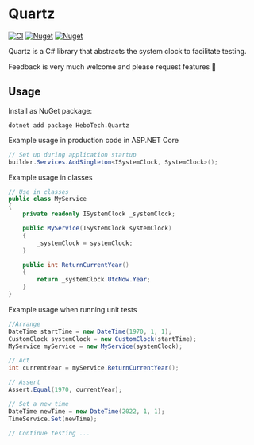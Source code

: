 # Quartz
[![CI](https://github.com/hbjorgo/Quartz/workflows/CI/badge.svg)](https://github.com/hbjorgo/Quartz)
[![Nuget](https://img.shields.io/nuget/v/hebotech.Quartz)](https://www.nuget.org/packages/HeboTech.Quartz)
[![Nuget](https://img.shields.io/nuget/dt/HeboTech.Quartz)](https://www.nuget.org/packages/HeboTech.Quartz)

Quartz is a C# library that abstracts the system clock to facilitate testing.

Feedback is very much welcome and please request features 🙂

## Usage
Install as NuGet package:
```shell
dotnet add package HeboTech.Quartz
```

Example usage in production code in ASP.NET Core
```csharp
// Set up during application startup
builder.Services.AddSingleton<ISystemClock, SystemClock>();
```
Example usage in classes
```csharp
// Use in classes
public class MyService
{
    private readonly ISystemClock _systemClock;

    public MyService(ISystemClock systemClock)
    {
        _systemClock = systemClock;
    }

    public int ReturnCurrentYear()
    {
        return _systemClock.UtcNow.Year;
    }
}
```


Example usage when running unit tests
```csharp
//Arrange
DateTime startTime = new DateTime(1970, 1, 1);
CustomClock systemClock = new CustomClock(startTime);
MyService myService = new MyService(systemClock);

// Act
int currentYear = myService.ReturnCurrentYear();

// Assert
Assert.Equal(1970, currentYear);

// Set a new time
DateTime newTime = new DateTime(2022, 1, 1);
TimeService.Set(newTime);

// Continue testing ...
```
